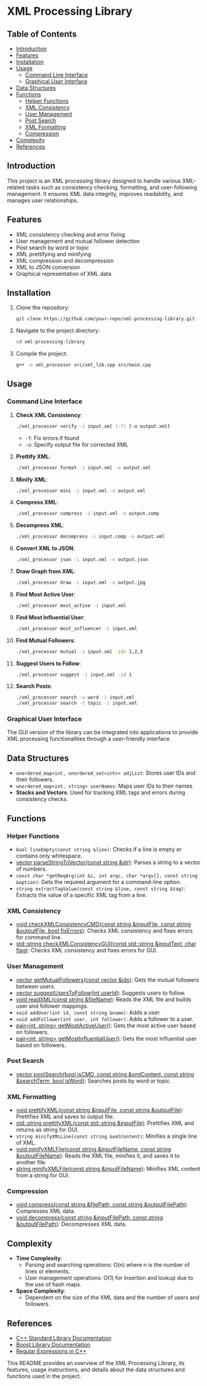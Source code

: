 # XML Processing Library

## Table of Contents

- [Introduction](#introduction)
- [Features](#features)
- [Installation](#installation)
- [Usage](#usage)
  - [Command Line Interface](#command-line-interface)
  - [Graphical User Interface](#graphical-user-interface)
- [Data Structures](#data-structures)
- [Functions](#functions)
  - [Helper Functions](#helper-functions)
  - [XML Consistency](#xml-consistency)
  - [User Management](#user-management)
  - [Post Search](#post-search)
  - [XML Formatting](#xml-formatting)
  - [Compression](#compression)
- [Complexity](#complexity)
- [References](#references)

## Introduction

This project is an XML processing library designed to handle various XML-related tasks such as consistency checking, formatting, and user-following management. It ensures XML data integrity, improves readability, and manages user relationships.

## Features

- XML consistency checking and error fixing
- User management and mutual follower detection
- Post search by word or topic
- XML prettifying and minifying
- XML compression and decompression
- XML to JSON conversion
- Graphical representation of XML data

## Installation

1. Clone the repository:

    ```sh
    git clone https://github.com/your-repo/xml-processing-library.git
    ```

2. Navigate to the project directory:

    ```sh
    cd xml-processing-library
    ```

3. Compile the project:

    ```sh
    g++ -o xml_processor src/xml_lib.cpp src/main.cpp
    ```

## Usage

### Command Line Interface

1. **Check XML Consistency**:

    ```sh
    ./xml_processor verify -i input.xml [-f] [-o output.xml]
    ```

    - `-f`: Fix errors if found
    - `-o`: Specify output file for corrected XML

2. **Prettify XML**:

    ```sh
    ./xml_processor format -i input.xml -o output.xml
    ```

3. **Minify XML**:

    ```sh
    ./xml_processor mini -i input.xml -o output.xml
    ```

4. **Compress XML**:

    ```sh
    ./xml_processor compress -i input.xml -o output.comp
    ```

5. **Decompress XML**:

    ```sh
    ./xml_processor decompress -i input.comp -o output.xml
    ```

6. **Convert XML to JSON**:

    ```sh
    ./xml_processor json -i input.xml -o output.json
    ```

7. **Draw Graph from XML**:

    ```sh
    ./xml_processor draw -i input.xml -o output.jpg
    ```

8. **Find Most Active User**:

    ```sh
    ./xml_processor most_active -i input.xml
    ```

9. **Find Most Influential User**:

    ```sh
    ./xml_processor most_influencer -i input.xml
    ```

10. **Find Mutual Followers**:

    ```sh
    ./xml_processor mutual -i input.xml -ids 1,2,3
    ```

11. **Suggest Users to Follow**:

    ```sh
    ./xml_processor suggest -i input.xml -id 1
    ```

12. **Search Posts**:

    ```sh
    ./xml_processor search -w word -i input.xml
    ./xml_processor search -t topic -i input.xml
    ```

### Graphical User Interface

The GUI version of the library can be integrated into applications to provide XML processing functionalities through a user-friendly interface.

## Data Structures

- `unordered_map<int, unordered_set<int>> adjList`: Stores user IDs and their followers.
- `unordered_map<int, string> userNames`: Maps user IDs to their names.
- **Stacks and Vectors**: Used for tracking XML tags and errors during consistency checks.

## Functions

### Helper Functions

- `bool lineEmpty(const string &line)`: Checks if a line is empty or contains only whitespace.
- [vector<int> parseStringToVector(const string &str)](http://_vscodecontentref_/0): Parses a string to a vector of numbers.
- `const char *getReqArg(int &i, int argc, char *argv[], const string &option)`: Gets the required argument for a command-line option.
- `string extractTagValue(const string &line, const string &tag)`: Extracts the value of a specific XML tag from a line.

### XML Consistency

- [void checkXMLConsistencyCMD(const string &inputFile, const string &outputFile, bool fixErrors)](http://_vscodecontentref_/1): Checks XML consistency and fixes errors for command line.
- [std::string checkXMLConsistencyGUI(const std::string &inputText, char flag)](http://_vscodecontentref_/2): Checks XML consistency and fixes errors for GUI.

### User Management

- [vector<int> getMutualFollowers(const vector<int> &ids)](http://_vscodecontentref_/3): Gets the mutual followers between users.
- [vector<int> suggestUsersToFollow(int userId)](http://_vscodecontentref_/4): Suggests users to follow.
- [void readXML(const string &fileName)](http://_vscodecontentref_/5): Reads the XML file and builds user and follower mappings.
- `void addUser(int id, const string &name)`: Adds a user.
- `void addFollower(int user, int follower)`: Adds a follower to a user.
- [pair<int, string> getMostActiveUser()](http://_vscodecontentref_/6): Gets the most active user based on followers.
- [pair<int, string> getMostInfluentialUser()](http://_vscodecontentref_/7): Gets the most influential user based on followers.

### Post Search

- [vector<string> postSearch(bool isCMD, const string &xmlContent, const string &searchTerm, bool isWord)](http://_vscodecontentref_/8): Searches posts by word or topic.

### XML Formatting

- [void prettifyXML(const string &inputFile, const string &outputFile)](http://_vscodecontentref_/9): Prettifies XML and saves to output file.
- [std::string prettifyXML(const std::string &inputFile)](http://_vscodecontentref_/10): Prettifies XML and returns as string for GUI.
- `string minifyXMLLine(const string &xmlContent)`: Minifies a single line of XML.
- [void minifyXMLFile(const string &inputFileName, const string &outputFileName)](http://_vscodecontentref_/11): Reads the XML file, minifies it, and saves it to another file.
- [string minifyXMLFile(const string &inputFileName)](http://_vscodecontentref_/12): Minifies XML content from a string for GUI.

### Compression

- [void compress(const string &filePath, const string &outputFilePath)](http://_vscodecontentref_/13): Compresses XML data.
- [void decompress(const string &inputFilePath, const string &outputFilePath)](http://_vscodecontentref_/14): Decompresses XML data.

## Complexity

- **Time Complexity**:
  - Parsing and searching operations: O(n) where n is the number of lines or elements.
  - User management operations: O(1) for insertion and lookup due to the use of hash maps.
- **Space Complexity**:
  - Dependent on the size of the XML data and the number of users and followers.

## References

- [C++ Standard Library Documentation](https://en.cppreference.com/w/)
- [Boost Library Documentation](https://www.boost.org/doc/libs/)
- [Regular Expressions in C++](https://www.regular-expressions.info/stdcpp.html)

This README provides an overview of the XML Processing Library, its features, usage instructions, and details about the data structures and functions used in the project.
